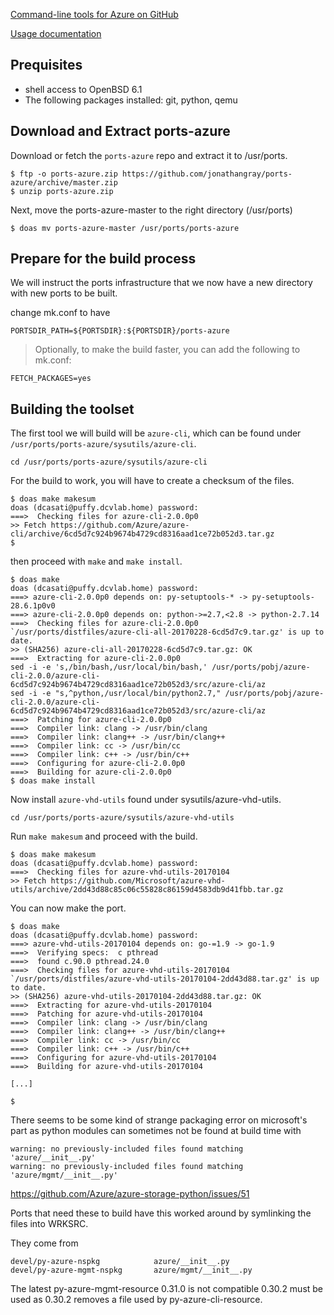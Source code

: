 [Command-line tools for Azure on GitHub](https://github.com/Azure/azure-cli)

[Usage documentation](https://docs.microsoft.com/en-us/cli/azure/)

## Prequisites

* shell access to OpenBSD 6.1
* The following packages installed: git, python, qemu

## Download and Extract ports-azure

Download or fetch the `ports-azure` repo and extract it to /usr/ports.

```
$ ftp -o ports-azure.zip https://github.com/jonathangray/ports-azure/archive/master.zip
$ unzip ports-azure.zip
```
Next, move the ports-azure-master to the right directory (/usr/ports)

```
$ doas mv ports-azure-master /usr/ports/ports-azure
```

## Prepare for the build process

We will instruct the ports infrastructure that we now have a new directory with new ports to be 
built. 

change mk.conf to have

```
PORTSDIR_PATH=${PORTSDIR}:${PORTSDIR}/ports-azure
```
 
> Optionally, to make the build faster, you can add the following to mk.conf:

```
FETCH_PACKAGES=yes
```
## Building the toolset

The first tool we will build will be `azure-cli`, which can be found under `/usr/ports/ports-azure/sysutils/azure-cli`.

```
cd /usr/ports/ports-azure/sysutils/azure-cli
```
For the build to work, you will have to create a checksum of the files.

```
$ doas make makesum                                                    
doas (dcasati@puffy.dcvlab.home) password: 
===>  Checking files for azure-cli-2.0.0p0
>> Fetch https://github.com/Azure/azure-cli/archive/6cd5d7c924b9674b4729cd8316aad1ce72b052d3.tar.gz
$
```

then proceed with `make` and `make install`.
```
$ doas make
doas (dcasati@puffy.dcvlab.home) password: 
===> azure-cli-2.0.0p0 depends on: py-setuptools-* -> py-setuptools-28.6.1p0v0
===> azure-cli-2.0.0p0 depends on: python->=2.7,<2.8 -> python-2.7.14
===>  Checking files for azure-cli-2.0.0p0
`/usr/ports/distfiles/azure-cli-all-20170228-6cd5d7c9.tar.gz' is up to date.
>> (SHA256) azure-cli-all-20170228-6cd5d7c9.tar.gz: OK
===>  Extracting for azure-cli-2.0.0p0
sed -i -e 's,/bin/bash,/usr/local/bin/bash,' /usr/ports/pobj/azure-cli-2.0.0/azure-cli-6cd5d7c924b9674b4729cd8316aad1ce72b052d3/src/azure-cli/az
sed -i -e "s,^python,/usr/local/bin/python2.7," /usr/ports/pobj/azure-cli-2.0.0/azure-cli-6cd5d7c924b9674b4729cd8316aad1ce72b052d3/src/azure-cli/az
===>  Patching for azure-cli-2.0.0p0
===>  Compiler link: clang -> /usr/bin/clang
===>  Compiler link: clang++ -> /usr/bin/clang++
===>  Compiler link: cc -> /usr/bin/cc
===>  Compiler link: c++ -> /usr/bin/c++
===>  Configuring for azure-cli-2.0.0p0
===>  Building for azure-cli-2.0.0p0
$ doas make install
```
Now install `azure-vhd-utils` found under sysutils/azure-vhd-utils.

```
cd /usr/ports/ports-azure/sysutils/azure-vhd-utils
```

Run `make makesum` and proceed with the build.

```
$ doas make makesum    
doas (dcasati@puffy.dcvlab.home) password: 
===>  Checking files for azure-vhd-utils-20170104
>> Fetch https://github.com/Microsoft/azure-vhd-utils/archive/2dd43d88c85c06c55828c86159d4583db9d41fbb.tar.gz
```
You can now make the port.

```
$ doas make                                                                                         doas (dcasati@puffy.dcvlab.home) password:                                                          ===> azure-vhd-utils-20170104 depends on: go-=1.9 -> go-1.9
===>  Verifying specs:  c pthread                            
===>  found c.90.0 pthread.24.0        
===>  Checking files for azure-vhd-utils-20170104                                                   `/usr/ports/distfiles/azure-vhd-utils-20170104-2dd43d88.tar.gz' is up to date.
>> (SHA256) azure-vhd-utils-20170104-2dd43d88.tar.gz: OK     
===>  Extracting for azure-vhd-utils-20170104                                                       
===>  Patching for azure-vhd-utils-20170104                                             
===>  Compiler link: clang -> /usr/bin/clang
===>  Compiler link: clang++ -> /usr/bin/clang++
===>  Compiler link: cc -> /usr/bin/cc
===>  Compiler link: c++ -> /usr/bin/c++
===>  Configuring for azure-vhd-utils-20170104
===>  Building for azure-vhd-utils-20170104

[...]

$
```
There seems to be some kind of strange packaging error on microsoft's part
as python modules can sometimes not be found at build time with

```
warning: no previously-included files found matching 'azure/__init__.py'
warning: no previously-included files found matching 'azure/mgmt/__init__.py'
```
<https://github.com/Azure/azure-storage-python/issues/51>

Ports that need these to build have this worked around by symlinking
the files into WRKSRC.

They come from

```
devel/py-azure-nspkg            azure/__init__.py
devel/py-azure-mgmt-nspkg       azure/mgmt/__init__.py
```

The latest py-azure-mgmt-resource 0.31.0 is not compatible 0.30.2 must
be used as 0.30.2 removes a file used by py-azure-cli-resource.
